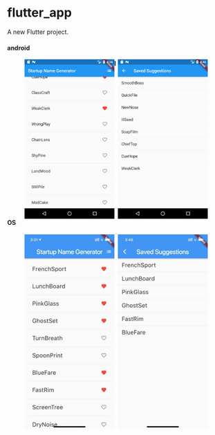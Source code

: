 

# flutter_app

A new Flutter project.

#### android

<figure class="half">
    <img src="./screenshots/Screenshot_1567150496.png" width="49%" align=left>
    <img src="./screenshots/Screenshot_1567151195.png" width="49%" align=right>
</figure>

#### IOS

<figure class="half">
    <img src="./screenshots/image-20190830153421272.png" width="49%" align=left>
    <img src="./screenshots/image-20190830155934248.png" width="49%" align=right>
</figure>

